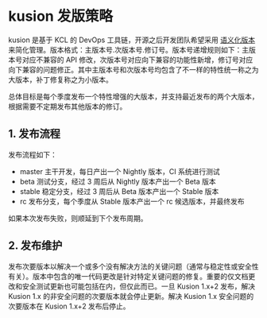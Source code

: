# kusion 发版策略

kusion 是基于 KCL 的 DevOps 工具链，开源之后开发团队希望采用 [语义化版本](https://semver.org/lang/zh-CN/) 来简化管理。版本格式：主版本号.次版本号.修订号。版本号递增规则如下：主版本号对应不兼容的 API 修改，次版本号对应向下兼容的功能性新增，修订号对应向下兼容的问题修正。其中主版本号和次版本号均包含了不一样的特性统一称之为大版本，补丁修复称之为小版本。

总体目标是每个季度发布一个特性增强的大版本，并支持最近发布的两个大版本，根据需要不定期发布其他版本的修订。

## 1. 发布流程

发布流程如下：

- master 主干开发，每日产出一个 Nightly 版本，CI 系统进行测试
- beta 测试分支，经过 3 周后从 Nightly 版本产出一个 Beta 版本
- stable 稳定分支，经过 3 周后从 Beta 版本产出一个 Stable 版本
- rc 发布分支，每个季度从 Stable 版本产出一个 rc 候选版本，并最终发布

如果本次发布失败，则顺延到下个发布周期。

## 2. 发布维护

发布次要版本以解决一个或多个没有解决方法的关键问题（通常与稳定性或安全性有关）。版本中包含的唯一代码更改是针对特定关键问题的修复。重要的仅文档更改和安全测试更新也可能包括在内，但仅此而已。一旦 Kusion 1.x+2 发布，解决 Kusion 1.x 的非安全问题的次要版本就会停止更新。解决 Kusion 1.x 安全问题的次要版本在 Kusion 1.x+2 发布后停止。
